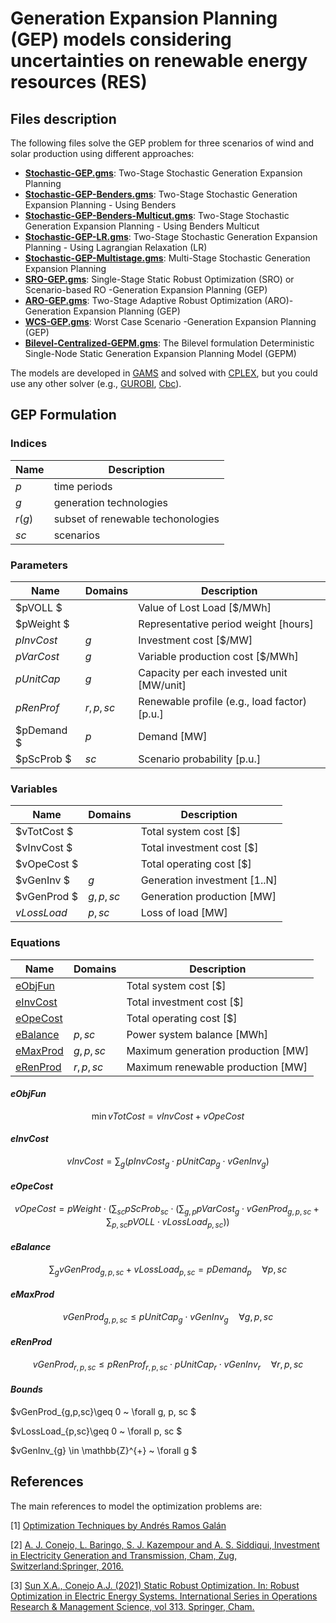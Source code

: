 # Generation Expansion Planning (GEP) models considering uncertainties on renewable energy resources (RES)

## Files description
The following files solve the GEP problem for three scenarios of wind and solar production using different approaches:

* **[Stochastic-GEP.gms](Stochastic-GEP.gms)**: Two-Stage Stochastic Generation Expansion Planning
* **[Stochastic-GEP-Benders.gms](Stochastic-GEP-Benders.gms)**: Two-Stage Stochastic Generation Expansion Planning - Using Benders
* **[Stochastic-GEP-Benders-Multicut.gms](Stochastic-GEP-Benders-Multicut.gms)**: Two-Stage Stochastic Generation Expansion Planning - Using Benders Multicut
* **[Stochastic-GEP-LR.gms](Stochastic-GEP-LR.gms)**: Two-Stage Stochastic Generation Expansion Planning - Using Lagrangian Relaxation (LR)
* **[Stochastic-GEP-Multistage.gms](Stochastic-GEP-Multistage.gms)**: Multi-Stage Stochastic Generation Expansion Planning
* **[SRO-GEP.gms](SRO-GEP.gms)**: Single-Stage Static Robust Optimization (SRO) or Scenario-based RO -Generation Expansion Planning (GEP)
* **[ARO-GEP.gms](ARO-GEP.gms)**: Two-Stage Adaptive Robust Optimization (ARO)-Generation Expansion Planning (GEP)
* **[WCS-GEP.gms](WCS-GEP.gms)**: Worst Case Scenario -Generation Expansion Planning (GEP)
* **[Bilevel-Centralized-GEPM.gms](Bilevel-Centralized-GEPM.gms)**: The Bilevel formulation Deterministic Single-Node Static Generation Expansion Planning Model (GEPM)

The models are developed in [GAMS](https://www.gams.com/) and solved with [CPLEX](https://www.ibm.com/analytics/cplex-optimizer), but you could use any other solver (e.g., [GUROBI](https://www.gurobi.com/), [Cbc](https://github.com/coin-or/Cbc)).

## GEP Formulation

### Indices
| **Name** | **Description**                   |
|----------|-----------------------------------|
| $p$      | time periods                      |
| $g$      | generation technologies           |
| $r(g)$   | subset of renewable techonologies |
| $sc$     | scenarios                         |

### Parameters
| **Name**   | **Domains** | **Description**                                             |
|------------|-------------|-------------------------------------------------------------|
| $pVOLL   $ |             | Value of Lost Load [\$/MWh]                                 |
| $pWeight $ |             | Representative period weight [hours]                        |
| $pInvCost$ | $g$         | Investment cost [\$/MW]                                     |
| $pVarCost$ | $g$         | Variable production cost [\$/MWh]                           |
| $pUnitCap$ | $g$         | Capacity per each invested unit [MW/unit]                   |
| $pRenProf$ | $r,p,sc$    | Renewable profile (e.g., load factor) [p.u.]                |
| $pDemand $ | $p$         | Demand [MW]                                                 |
| $pScProb $ | $sc$        | Scenario probability [p.u.]                                 |

### Variables
| **Name**    | **Domains** | **Description**              |
|-------------|-------------|------------------------------|
| $vTotCost $ |             | Total system cost [\$]       |
| $vInvCost $ |             | Total investment cost [\$]   |
| $vOpeCost $ |             | Total operating cost [\$]    |
| $vGenInv  $ | $g$         | Generation investment [1..N] |
| $vGenProd $ | $g,p,sc$    | Generation production [MW]   |
| $vLossLoad$ | $p,sc$      | Loss of load [MW]            |

### Equations
| **Name**                                    | **Domains** | **Description**                    |
|---------------------------------------------|-------------|------------------------------------|
| [eObjFun](#eobjfun)                         |             | Total system cost      [\$]        |
| [eInvCost](#einvcost)                       |             | Total investment cost      [\$]    |
| [eOpeCost](#eopecost)                       |             | Total operating cost      [\$]     |
| [eBalance](#ebalance)                       | $p,sc$      | Power system balance   [MWh]       |
| [eMaxProd](#emaxprod)                       | $g,p,sc$    | Maximum generation production [MW] |
| [eRenProd](#erenprod)                       | $r,p,sc$    | Maximum renewable production [MW]  |

#### *eObjFun*
$$
\displaystyle{\min{vTotCost = vInvCost + vOpeCost}}
$$

#### *eInvCost*
$$
vInvCost = \displaystyle \sum_{g}(pInvCost_{g} \cdot pUnitCap_{g} \cdot vGenInv_{g})
$$

#### *eOpeCost*
$$
vOpeCost = pWeight \cdot {\left(\displaystyle \sum_{sc}pScProb_{sc}\cdot{\left(\sum_{g,p}pVarCost_{g} \cdot vGenProd_{g,p,sc} + \sum_{p,sc}pVOLL \cdot vLossLoad_{p,sc}\right)}\right)}
$$

#### *eBalance*
$$
\displaystyle \sum_{g}vGenProd_{g,p,sc} + vLossLoad_{p,sc} = pDemand_{p} \quad \forall{p,sc} 
$$

#### *eMaxProd*
$$
vGenProd_{g,p,sc} \leq pUnitCap_{g} \cdot vGenInv_{g} \quad \forall{g,p,sc} 
$$

#### *eRenProd*
$$
vGenProd_{r,p,sc} \leq pRenProf_{r,p,sc} \cdot pUnitCap_{r} \cdot vGenInv_{r} \quad \forall{r,p,sc} 
$$

#### *Bounds*
$vGenProd_{g,p,sc}\geq 0 ~ \forall g, p, sc $

$vLossLoad_{p,sc}\geq 0 ~ \forall p, sc $

$vGenInv_{g} \in \mathbb{Z}^{+} ~ \forall g $

## References
The main references to model the optimization problems are:

[1] [Optimization Techniques by Andrés Ramos Galán](https://pascua.iit.comillas.edu/aramos/OT.htm)

[2] [A. J. Conejo, L. Baringo, S. J. Kazempour and A. S. Siddiqui, Investment in Electricity Generation and Transmission, Cham, Zug, Switzerland:Springer, 2016.](https://link.springer.com/book/10.1007/978-3-319-29501-5)

[3] [Sun X.A., Conejo A.J. (2021) Static Robust Optimization. In: Robust Optimization in Electric Energy Systems. International Series in Operations Research & Management Science, vol 313. Springer, Cham.]( https://doi.org/10.1007/978-3-030-85128-6_2)
